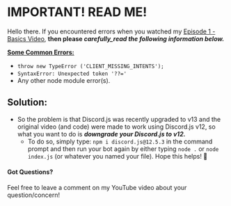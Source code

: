 # IMPORTANT! READ ME!
Hello there. If you encountered errors when you watched my [Episode 1 - Basics Video](https://www.youtube.com/watch?v=8pbcFKzDgKY&t=676s), **then please _carefully_read the following information below._**

<ins> **Some Common Errors:** </ins>
- `throw new TypeError ('CLIENT_MISSING_INTENTS');`
- `SyntaxError: Unexpected token '??='`
- Any other node module error(s).

## </ins> **Solution:** </ins>
- So the problem is that Discord.js was recently upgraded to v13 and the original video (and code) were made to work using Discord.js v12, so what you want to do is _**downgrade your Discord.js to v12.**_
  - To do so, simply type: `npm i discord.js@12.5.3` in the command prompt and then run your bot again by either typing `node .` or `node index.js` (or whatever you named your file). Hope this helps! 🙂

#### Got Questions?
Feel free to leave a comment on my YouTube video about your question/concern!


